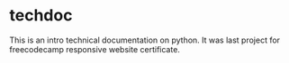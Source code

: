 # techdoc
This is an intro technical documentation on python. It was last project for freecodecamp responsive website certificate.
